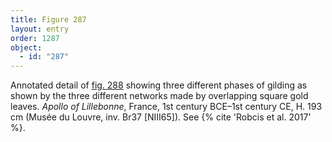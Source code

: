 ```yaml
---
title: Figure 287
layout: entry
order: 1287
object:
  - id: "287"
---
```


Annotated detail of [fig. 288](/visual-atlas/288/) showing three different phases of gilding as shown by the three different networks made by overlapping square gold leaves. *Apollo of Lillebonne*, France, 1st century BCE–1st century CE, H. 193 cm (Musée du Louvre, inv. Br37 [NIII65]). See {% cite 'Robcis et al. 2017' %}.
